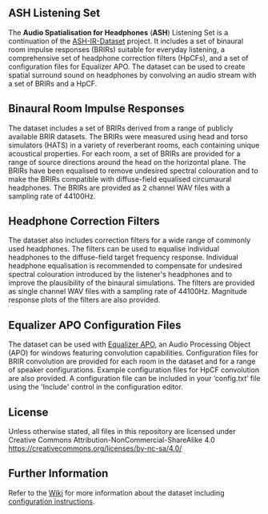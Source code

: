 ## ASH Listening Set
The **Audio Spatialisation for Headphones** (**ASH**) Listening Set is a continuation of the [ASH-IR-Dataset](https://github.com/ShanonPearce/ASH-IR-Dataset) project. It includes a set of binaural room impulse responses (BRIRs) suitable for everyday listening, a comprehensive set of headphone correction filters (HpCFs), and a set of configuration files for Equalizer APO. The dataset can be used to create spatial surround sound on headphones by convolving an audio stream with a set of BRIRs and a HpCF.

## Binaural Room Impulse Responses
The dataset includes a set of BRIRs derived from a range of publicly available BRIR datasets. The BRIRs were measured using head and torso simulators (HATS) in a variety of reverberant rooms, each containing unique acoustical properties. For each room, a set of BRIRs are provided for a range of source directions around the head on the horizontal plane. The BRIRs have been equalised to remove undesired spectral colouration and to make the BRIRs compatible with diffuse-field equalised circumaural headphones. The BRIRs are provided as 2 channel WAV files with a sampling rate of 44100Hz.

## Headphone Correction Filters
The dataset also includes correction filters for a wide range of commonly used headphones. The filters can be used to equalise individual headphones to the diffuse-field target frequency response. Individual headphone equalisation is recommended to compensate for undesired spectral colouration introduced by the listener's headphones and to improve the plausibility of the binaural simulations. The filters are provided as single channel WAV files with a sampling rate of 44100Hz. Magnitude response plots of the filters are also provided.

## Equalizer APO Configuration Files
The dataset can be used with [Equalizer APO](https://sourceforge.net/projects/equalizerapo/), an Audio Processing Object (APO) for windows featuring convolution capabilities. Configuration files for BRIR convolution are provided for each room in the dataset and for a range of speaker configurations. Example configuration files for HpCF convolution are also provided. A configuration file can be included in your ‘config.txt’ file using the 'Include' control in the configuration editor.

## License
Unless otherwise stated, all files in this repository are licensed under Creative Commons Attribution-NonCommercial-ShareAlike 4.0 https://creativecommons.org/licenses/by-nc-sa/4.0/

## Further Information
Refer to the [Wiki](https://github.com/ShanonPearce/ASH-Listening-Set/wiki) for more information about the dataset including [configuration instructions](https://github.com/ShanonPearce/ASH-Listening-Set/wiki/Equalizer-APO-Configuration).


